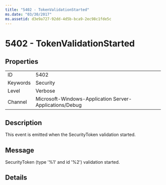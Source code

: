 ```yaml
---
title: "5402 - TokenValidationStarted"
ms.date: "03/30/2017"
ms.assetid: d3e9a727-92dd-4d5b-bca9-2ec98c1fde5c
---
```

# 5402 - TokenValidationStarted
## Properties  
  
|||  
|-|-|  
|ID|5402|  
|Keywords|Security|  
|Level|Verbose|  
|Channel|Microsoft-Windows-Application Server-Applications/Debug|  
  
## Description  
 This event is emitted when the SecurityToken validation started.  
  
## Message  
 SecurityToken (type '%1' and id '%2') validation started.  
  
## Details
